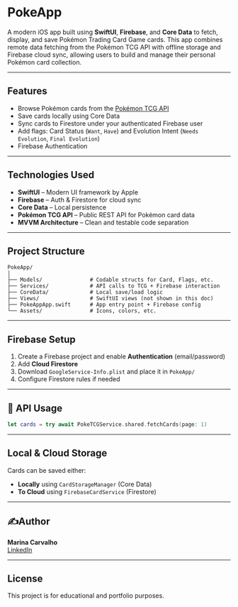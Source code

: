 # PokeApp

A modern iOS app built using **SwiftUI**, **Firebase**, and **Core Data** to fetch, display, and save Pokémon Trading Card Game cards. This app combines remote data fetching from the Pokémon TCG API with offline storage and Firebase cloud sync, allowing users to build and manage their personal Pokémon card collection.

---

## Features

- Browse Pokémon cards from the [Pokémon TCG API](https://pokemontcg.io/)
- Save cards locally using Core Data
- Sync cards to Firestore under your authenticated Firebase user
- Add flags: Card Status (`Want`, `Have`) and Evolution Intent (`Needs Evolution`, `Final Evolution`)
- Firebase Authentication

---

## Technologies Used

- **SwiftUI** – Modern UI framework by Apple
- **Firebase** – Auth & Firestore for cloud sync
- **Core Data** – Local persistence
- **Pokémon TCG API** – Public REST API for Pokémon card data
- **MVVM Architecture** – Clean and testable code separation

---

## Project Structure

```
PokeApp/
│
├── Models/               # Codable structs for Card, Flags, etc.
├── Services/             # API calls to TCG + Firebase interaction
├── CoreData/             # Local save/load logic
├── Views/                # SwiftUI views (not shown in this doc)
├── PokeAppApp.swift      # App entry point + Firebase config
└── Assets/               # Icons, colors, etc.
```

---

## Firebase Setup

1. Create a Firebase project and enable **Authentication** (email/password)
2. Add **Cloud Firestore**
3. Download `GoogleService-Info.plist` and place it in `PokeApp/`
4. Configure Firestore rules if needed

---

## 📡 API Usage

```swift
let cards = try await PokeTCGService.shared.fetchCards(page: 1)
```

---

## Local & Cloud Storage

Cards can be saved either:
- **Locally** using `CardStorageManager` (Core Data)
- **To Cloud** using `FirebaseCardService` (Firestore)

---


## ✍Author

**Marina Carvalho**  
[LinkedIn](https://www.linkedin.com/in/marina-carv)

---

## License

This project is for educational and portfolio purposes.
